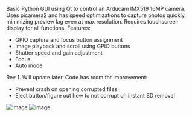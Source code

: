 Basic Python GUI using Qt to control an Arducam IMX519 16MP camera. Uses picamera2 and has speed optimizations to capture photos quickly, minimizing preview lag even at max resolution. Requires touchscreen display for all functions. Features:

- GPIO capture and focus button assignment
- Image playback and scroll using GPIO buttons
- Shutter speed and gain adjustment
- Focus
- Auto mode

Rev 1. Will update later. Code has room for improvement:
- Prevent crash on opening corrupted files
- Eject button/figure out how to not corrupt on instant SD removal

![image](https://github.com/user-attachments/assets/71eefac7-84b3-43e2-bbd3-661ed0c9b3d1)
![image](https://github.com/user-attachments/assets/9f9cdb43-353b-45ca-a66b-f2809183ad46)

